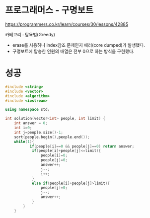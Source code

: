 # 프로그래머스 - 구명보트

<https://programmers.co.kr/learn/courses/30/lessons/42885>

카테고리 : 탐욕법(Greedy)

- erase를 사용하니 index참조  문제인지 에러(core dumped)가 발생했다.
- 구명보트에 탑승한 인원의 배열은 전부 0으로 하는 방식을 구현했다.

# 성공

```c++
#include <string>
#include <vector>
#include <algorithm>
#include <iostream>

using namespace std;

int solution(vector<int> people, int limit) {
    int answer = 0;
    int i=0;
    int j=people.size()-1;
    sort(people.begin(),people.end());
    while(1){
           if(people[i]==0 && people[j]==0) return answer;
            if(people[i]+people[j]<=limit){
                people[i]=0;
                people[j]=0;
                answer++;
                j--;
                i++;
            }
            else if(people[i]+people[j]>limit){
                people[j]=0;
                j--;
                answer++;
            }
        }
    }
```

